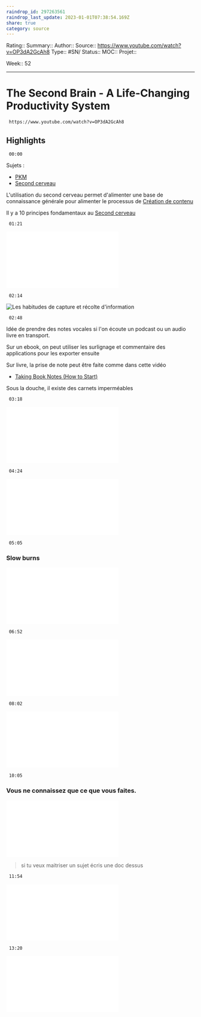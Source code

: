 ```yaml
---
raindrop_id: 297263561
raindrop_last_update: 2023-01-01T07:38:54.169Z
share: true
category: source
---
```


Rating::
Summary:: 
Author::
Source:: https://www.youtube.com/watch?v=OP3dA2GcAh8
Type:: #SN/
Status:: 
MOC::
Projet:: 

Week:: 52

***
# The Second Brain - A Life-Changing Productivity System

```timestamp-url 
 https://www.youtube.com/watch?v=OP3dA2GcAh8
 ```


## Highlights

```timestamp 
 00:00
 ```
Sujets :

- [PKM](../seeds/PKM.md)
- [Second cerveau](../seeds/Second%20cerveau.md)

L'utilisation du second cerveau permet d'alimenter une base de connaissance générale pour alimenter le processus de [Création de contenu](Cr%C3%A9ation%20de%20contenu.md)

Il y a 10 principes fondamentaux au [Second cerveau](../seeds/Second%20cerveau.md)

```timestamp 
 01:21
 ```
![S'inspirer et voler aux autres](../seeds/S'inspirer%20et%20voler%20aux%20autres.md)

```timestamp 
 02:14
 ```
![Les habitudes de capture et récolte d'information](Les%20habitudes%20de%20capture%20et%20r%C3%A9colte%20d'information)

```timestamp 
 02:48
 ```
Idée de prendre des notes vocales si l'on écoute un podcast ou un audio livre en transport.

Sur un ebook, on peut utiliser les surlignage et commentaire des applications pour les exporter ensuite

Sur livre, la prise de note peut être faite comme dans cette vidéo
- [Taking Book Notes (How to Start)](Taking%20Book%20Notes%20(How%20to%20Start))

Sous la douche, il existe des carnets imperméables

```timestamp 
 03:18
 ```
![Recycler ou réutiliser les idées](../seeds/Recycler%20ou%20r%C3%A9utiliser%20les%20id%C3%A9es.md)

```timestamp 
 04:24
 ```
![Organisation du PKM en projet plutôt qu'en sujet](../seeds/Organisation%20du%20PKM%20en%20projet%20plut%C3%B4t%20qu'en%20sujet.md)

```timestamp 
 05:05
 ```
### Slow burns

![Slow Burn](../seeds/Slow%20Burn%20&%20Heavy%20Lift.md)

```timestamp 
 06:52
 ```
![Vous ne créez pas à partir de rien](../seeds/Vous%20ne%20cr%C3%A9ez%20pas%20%C3%A0%20partir%20de%20rien.md)

```timestamp 
 08:02
 ```
![La création de contenu par bloc](../seeds/La%20cr%C3%A9ation%20de%20contenu%20par%20bloc.md)

```timestamp 
 10:05
 ```
### Vous ne connaissez que ce que vous faites.

![L'importance de la reformulation](../seeds/L'importance%20de%20la%20reformulation.md)

> si tu veux maitriser un sujet écris une doc dessus

```timestamp 
 11:54
 ```

![Rendre les notes simples pour le futur](../seeds/Rendre%20les%20notes%20simples%20pour%20le%20futur.md)

```timestamp 
 13:20
 ```

![Vos idées sont vivantes](../seeds/Vos%20id%C3%A9es%20sont%20vivantes.md)